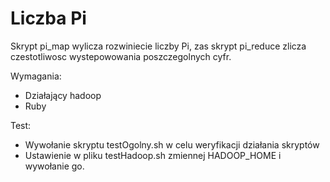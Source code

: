 # Liczba Pi
Skrypt pi_map wylicza rozwiniecie liczby Pi, zas skrypt pi_reduce zlicza czestotliwosc wystepowowania poszczegolnych cyfr.

Wymagania:

* Działający hadoop
* Ruby 

Test:

* Wywołanie skryptu testOgolny.sh w celu weryfikacji działania skryptów
* Ustawienie w pliku testHadoop.sh zmiennej HADOOP_HOME i wywołanie go.

